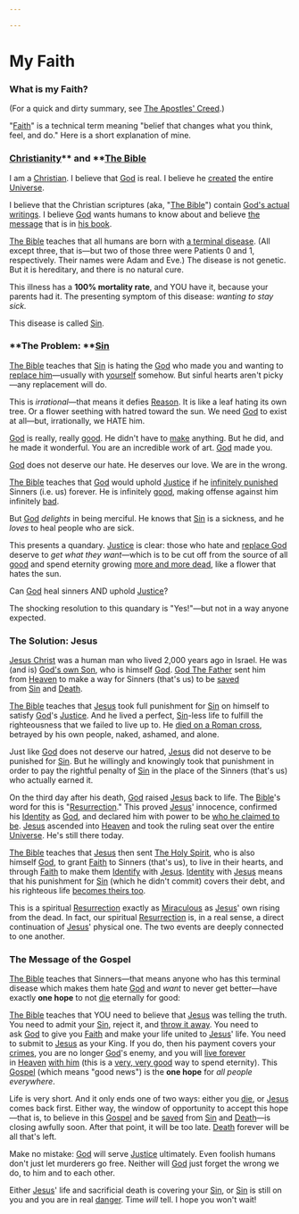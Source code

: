 ```yaml
---

---
```

# My Faith

### **What is my Faith?**

(For a quick and dirty summary,
see <a href="https://brick.do/rvPmAA6e7Noa" class="page-link">The Apostles' Creed</a>.)

"<a href="https://brick.do/WbMLZvjBjx4E" class="page-link">Faith</a>" is
a technical term meaning "belief that changes what you think, feel, and
do." Here is a short explanation of mine.

### <a href="https://brick.do/k8g6Bg2loJQo" class="page-link">Christianity</a>** and **<a href="https://brick.do/L5D2L2nMpe8o" class="page-link">The Bible</a>

I am a
[Christian](https://calebsnotes.brick.do/christianity-k8g6Bg2loJQo). I
believe
that <a href="https://brick.do/pDKA557JXbPo" class="page-link">God</a> is
real. I believe he
[created](https://calebsnotes.brick.do/creation-P6Denm5RQdzn) the entire
[Universe](https://calebsnotes.brick.do/the-universe-wMV8qe9GVV7j).

I believe that the Christian scriptures (aka,
"<a href="https://brick.do/L5D2L2nMpe8o" class="page-link">The Bible</a>")
contain [God's actual
writings](https://calebsnotes.brick.do/inspiration-x1nz8nqJpoZV). I
believe <a href="https://brick.do/pDKA557JXbPo" class="page-link">God</a> wants
humans to know about and believe [the
message](https://calebsnotes.brick.do/the-gospel-BAJ0dWx2AV8b) that is
in [his book](https://calebsnotes.brick.do/the-bible-L5D2L2nMpe8o).

<a href="https://brick.do/L5D2L2nMpe8o" class="page-link">The Bible</a> teaches
that all humans are born with [a terminal
disease](https://calebsnotes.brick.do/sickness-y6RVm2xMDLdb). (All
except three, that is—but two of those three were Patients 0 and 1,
respectively. Their names were Adam and Eve.) The disease is not
genetic. But it is hereditary, and there is no natural cure.

This illness has a **100% mortality rate**, and YOU have it, because
your parents had it. The presenting symptom of this disease: *wanting to
stay sick.*

This disease is
called <a href="https://brick.do/46dMY0LDO1aZ" class="page-link">Sin</a>.

### **The Problem: **<a href="https://brick.do/46dMY0LDO1aZ" class="page-link">Sin</a>

<a href="https://brick.do/L5D2L2nMpe8o" class="page-link">The Bible</a> teaches
that <a href="https://brick.do/46dMY0LDO1aZ" class="page-link">Sin</a> is
hating
the <a href="https://brick.do/pDKA557JXbPo" class="page-link">God</a> who
made you and wanting to [replace
him](https://calebsnotes.brick.do/idolatry-GdVm4jx07PvD)—usually with
[yourself](https://calebsnotes.brick.do/self-idolatry-1XgyW6nrjzyD)
somehow. But sinful hearts aren't picky—any replacement will do.

This is *irrational*—that means it
defies <a href="https://brick.do/z0b4y4o7ZZXA" class="page-link">Reason</a>.
It is like a leaf hating its own tree. Or a flower seething with hatred
toward the sun. We
need <a href="https://brick.do/pDKA557JXbPo" class="page-link">God</a> to
exist at all—but, irrationally, we HATE him.

<a href="https://brick.do/pDKA557JXbPo" class="page-link">God</a> is
really, really
[good](https://calebsnotes.brick.do/the-good-6nDYE3kQmB25). He didn't
have to [make](https://calebsnotes.brick.do/creation-P6Denm5RQdzn)
anything. But he did, and he made it wonderful. You are an incredible
work of
art. <a href="https://brick.do/pDKA557JXbPo" class="page-link">God</a> made
you.

<a href="https://brick.do/pDKA557JXbPo" class="page-link">God</a> does
not deserve our hate. He deserves our love. We are in the wrong.

<a href="https://brick.do/L5D2L2nMpe8o" class="page-link">The Bible</a> teaches
that <a href="https://brick.do/pDKA557JXbPo" class="page-link">God</a> would
uphold <a href="https://brick.do/3aAarApjVel7" class="page-link">Justice</a> if
he [infinitely punished](https://calebsnotes.brick.do/hell-rJok9eyQGLn6)
Sinners (i.e. us) forever. He is infinitely
[good](https://calebsnotes.brick.do/the-good-6nDYE3kQmB25), making
offense against him infinitely
[bad](https://calebsnotes.brick.do/evil-RXp7W46Nq8LA).

But <a href="https://brick.do/pDKA557JXbPo" class="page-link">God</a> *delights*
in being merciful. He knows
that <a href="https://brick.do/46dMY0LDO1aZ" class="page-link">Sin</a> is
a sickness, and he *loves* to heal people who are sick.

This presents a
quandary. <a href="https://brick.do/3aAarApjVel7" class="page-link">Justice</a> is
clear: those who hate and [replace
God](https://calebsnotes.brick.do/idolatry-GdVm4jx07PvD) deserve to *get
what they want*—which is to be cut off from the source of all
[good](https://calebsnotes.brick.do/the-good-6nDYE3kQmB25) and spend
eternity growing [more and more
dead](https://calebsnotes.brick.do/hell-rJok9eyQGLn6), like a flower
that hates the sun.

Can <a href="https://brick.do/pDKA557JXbPo" class="page-link">God</a> heal
sinners AND
uphold <a href="https://brick.do/3aAarApjVel7" class="page-link">Justice</a>?

The shocking resolution to this quandary is "Yes!"—but not in a way
anyone expected.

### **The Solution: Jesus**

<a href="https://brick.do/eLn0ya3z9rXy" class="page-link">Jesus Christ</a> was
a human man who lived 2,000 years ago in Israel. He was (and is) [God's
own Son](https://calebsnotes.brick.do/god-the-son-22JRbEvL02mM), who is
himself <a href="https://brick.do/pDKA557JXbPo" class="page-link">God</a>. <a href="https://brick.do/3QYyVl093xzw" class="page-link">God The Father</a> sent
him
from <a href="https://brick.do/gZ618XlK2xd5" class="page-link">Heaven</a> to
make a way for Sinners (that's us) to be
[saved](https://calebsnotes.brick.do/salvation-0mP8w8mKDKZy)
from <a href="https://brick.do/46dMY0LDO1aZ" class="page-link">Sin</a> and <a href="https://brick.do/8oeKL6pKdJXw" class="page-link">Death</a>.

<a href="https://brick.do/L5D2L2nMpe8o" class="page-link">The Bible</a> teaches
that [Jesus](https://calebsnotes.brick.do/jesus-christ-eLn0ya3z9rXy)
took full punishment
for <a href="https://brick.do/46dMY0LDO1aZ" class="page-link">Sin</a> on
himself to
satisfy <a href="https://brick.do/pDKA557JXbPo" class="page-link">God</a>'s <a href="https://brick.do/3aAarApjVel7" class="page-link">Justice</a>.
And he lived a
perfect, <a href="https://brick.do/46dMY0LDO1aZ" class="page-link">Sin</a>-less
life to fulfill the righteousness that we failed to live up to. He [died
on a Roman
cross](https://calebsnotes.brick.do/the-crucifixion-KXlVk44ggWwd),
betrayed by his own people, naked, ashamed, and alone.

Just
like <a href="https://brick.do/pDKA557JXbPo" class="page-link">God</a> does
not deserve our hatred,
[Jesus](https://calebsnotes.brick.do/jesus-christ-eLn0ya3z9rXy) did not
deserve to be punished
for <a href="https://brick.do/46dMY0LDO1aZ" class="page-link">Sin</a>.
But he willingly and knowingly took that punishment in order to pay the
rightful penalty
of <a href="https://brick.do/46dMY0LDO1aZ" class="page-link">Sin</a> in
the place of the Sinners (that's us) who actually earned it.

On the third day after his
death, <a href="https://brick.do/pDKA557JXbPo" class="page-link">God</a> raised
[Jesus](https://calebsnotes.brick.do/jesus-christ-eLn0ya3z9rXy) back to
life. The [Bible](https://calebsnotes.brick.do/the-bible-L5D2L2nMpe8o)'s
word for this is
"<a href="https://brick.do/wJanx0bEMgVM" class="page-link">Resurrection</a>."
This proved
[Jesus](https://calebsnotes.brick.do/jesus-christ-eLn0ya3z9rXy)'
innocence, confirmed
his <a href="https://brick.do/23X25X7Vw1pb" class="page-link">Identity</a> as <a href="https://brick.do/pDKA557JXbPo" class="page-link">God</a>,
and declared him with power to be [who he claimed to
be](https://calebsnotes.brick.do/god-the-son-22JRbEvL02mM).
[Jesus](https://calebsnotes.brick.do/jesus-christ-eLn0ya3z9rXy) ascended
into <a href="https://brick.do/gZ618XlK2xd5" class="page-link">Heaven</a> and
took the ruling seat over the entire
[Universe](https://calebsnotes.brick.do/the-universe-wMV8qe9GVV7j). He's
still there today.

<a href="https://brick.do/L5D2L2nMpe8o" class="page-link">The Bible</a> teaches
that [Jesus](https://calebsnotes.brick.do/jesus-christ-eLn0ya3z9rXy)
then sent [The Holy
Spirit](https://calebsnotes.brick.do/god-the-holy-spirit-o4MxaNb7JmEm),
who is also
himself <a href="https://brick.do/pDKA557JXbPo" class="page-link">God</a>,
to
grant <a href="https://brick.do/WbMLZvjBjx4E" class="page-link">Faith</a> to
Sinners (that's us), to live in their hearts, and
through <a href="https://brick.do/WbMLZvjBjx4E" class="page-link">Faith</a> to
make them
[Identify](https://calebsnotes.brick.do/union-with-christ-mOKYkZ4xvn81)
with
[Jesus](https://calebsnotes.brick.do/jesus-christ-eLn0ya3z9rXy). <a href="https://brick.do/23X25X7Vw1pb" class="page-link">Identity</a> with
[Jesus](https://calebsnotes.brick.do/jesus-christ-eLn0ya3z9rXy) means
that his punishment
for <a href="https://brick.do/46dMY0LDO1aZ" class="page-link">Sin</a> (which
he didn't commit) covers their debt, and his righteous life [becomes
theirs
too](https://calebsnotes.brick.do/union-with-christ-mOKYkZ4xvn81).

This is a
spiritual <a href="https://brick.do/wJanx0bEMgVM" class="page-link">Resurrection</a> exactly
as [Miraculous](https://calebsnotes.brick.do/miracle-o5zXnoYlGkOx) as
[Jesus](https://calebsnotes.brick.do/jesus-christ-eLn0ya3z9rXy)' own
rising from the dead. In fact, our
spiritual <a href="https://brick.do/wJanx0bEMgVM" class="page-link">Resurrection</a> is,
in a real sense, a direct continuation of
[Jesus](https://calebsnotes.brick.do/jesus-christ-eLn0ya3z9rXy)'
physical one. The two events are deeply connected to one another.

### **The Message of the Gospel**

<a href="https://brick.do/L5D2L2nMpe8o" class="page-link">The Bible</a> teaches
that Sinners—that means anyone who has this terminal disease which makes
them
hate <a href="https://brick.do/pDKA557JXbPo" class="page-link">God</a> and
*want* to never get better—have exactly **one hope** to not
[die](https://calebsnotes.brick.do/death-8oeKL6pKdJXw) eternally for
good:

<a href="https://brick.do/L5D2L2nMpe8o" class="page-link">The Bible</a> teaches
that YOU need to believe that
[Jesus](https://calebsnotes.brick.do/jesus-christ-eLn0ya3z9rXy) was
telling the truth. You need to admit
your <a href="https://brick.do/46dMY0LDO1aZ" class="page-link">Sin</a>,
reject it, and [throw it
away](https://calebsnotes.brick.do/repentance-zPeOjaXlG5x3). You need to
ask <a href="https://brick.do/pDKA557JXbPo" class="page-link">God</a> to
give
you <a href="https://brick.do/WbMLZvjBjx4E" class="page-link">Faith</a> and
make your life united to
[Jesus](https://calebsnotes.brick.do/jesus-christ-eLn0ya3z9rXy)' life.
You need to submit to
[Jesus](https://calebsnotes.brick.do/jesus-christ-eLn0ya3z9rXy) as your
King. If you do, then his payment covers your
[crimes](https://calebsnotes.brick.do/sin-46dMY0LDO1aZ), you are no
longer <a href="https://brick.do/pDKA557JXbPo" class="page-link">God</a>'s
enemy, and you will [live
forever](https://calebsnotes.brick.do/eternal-life-mDlGVO2Q7qyp)
in <a href="https://brick.do/gZ618XlK2xd5" class="page-link">Heaven</a> [with
him](https://calebsnotes.brick.do/union-with-christ-mOKYkZ4xvn81) (this
is a [very, very
good](https://calebsnotes.brick.do/christian-hedonism-anDrZbm37eJv) way
to spend eternity). This
[Gospel](https://calebsnotes.brick.do/the-gospel-BAJ0dWx2AV8b) (which
means "good news") is the **one hope** for *all people everywhere*.

Life is very short. And it only ends one of two ways: either you
[die](https://calebsnotes.brick.do/death-8oeKL6pKdJXw), or
[Jesus](https://calebsnotes.brick.do/jesus-christ-eLn0ya3z9rXy) comes
back first. Either way, the window of opportunity to accept this
hope—that is, to believe in this
[Gospel](https://calebsnotes.brick.do/the-gospel-BAJ0dWx2AV8b) and be
[saved](https://calebsnotes.brick.do/salvation-0mP8w8mKDKZy)
from <a href="https://brick.do/46dMY0LDO1aZ" class="page-link">Sin</a> and <a href="https://brick.do/8oeKL6pKdJXw" class="page-link">Death</a>—is
closing awfully soon. After that point, it will be too
late. <a href="https://brick.do/8oeKL6pKdJXw" class="page-link">Death</a> forever
will be all that's left.

Make no
mistake: <a href="https://brick.do/pDKA557JXbPo" class="page-link">God</a> will
serve <a href="https://brick.do/3aAarApjVel7" class="page-link">Justice</a> ultimately.
Even foolish humans don't just let murderers go free. Neither
will <a href="https://brick.do/pDKA557JXbPo" class="page-link">God</a> just
forget the wrong we do, to him and to each other.

Either [Jesus](https://calebsnotes.brick.do/jesus-christ-eLn0ya3z9rXy)'
life and sacrificial death is covering
your <a href="https://brick.do/46dMY0LDO1aZ" class="page-link">Sin</a>,
or <a href="https://brick.do/46dMY0LDO1aZ" class="page-link">Sin</a> is
still on you and you are in real
[danger](https://calebsnotes.brick.do/hell-rJok9eyQGLn6). Time *will*
tell. I hope you won't wait!
